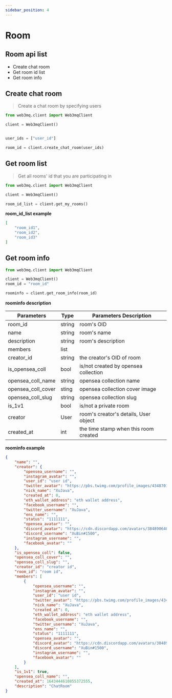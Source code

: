 ```yaml
---
sidebar_position: 4
---
```


# Room

## Room api list

- Create chat room
- Get room id list
- Get room info

## Create chat room

> Create a chat room by specifying users

```python
from web3mq.client import Web3mqClient

client = Web3mqClient()


user_ids = ["user_id"]

room_id = client.create_chat_room(user_ids)
```


## Get room list

> Get all rooms' id that you are participating in

```python
from web3mq.client import Web3mqClient

client = Web3mqClient()

room_id_list = client.get_my_rooms()
```

**room_id_list example**

```json
[
    "room_id1",
    "room_id2",
    "room_id3"
]
```


## Get room info

```python
from web3mq.client import Web3mqClient

client = Web3mqClient()
room_id = "room_id"

roominfo = client.get_room_info(room_id)
```

**roominfo description**

| Parameters | Type  | Parameters Description|
| -----------|--- |--------|
| room_id |string | room's OID |
| name |string | room's name |
| description |string | room's description |
| members |list |   |room's members,list of User object |
| creator_id |string | the creator's OID of room |
| is_opensea_coll|bool  | is/not created by opensea collection |
| opensea_coll_name |string | opensea collection name |
| opensea_coll_cover|sting  | opensea collection cover image |
| opensea_coll_slug |string | opensea collection slug |
| is_1v1  |bool| is/not a private room |
| creator| User | room's creator's details, User object |
| created_at |int | the time stamp when this room created |

**roominfo example**

```json
{
    "name": "",
    "creator": {
        "opensea_username": "",
        "instagram_avatar": "",
        "user_id": "user id",
        "twitter_avatar": "https://pbs.twimg.com/profile_images/434870163112869889/jL1GyLM9_400x400.png",
        "nick_name": "XuJava",
        "created_at": 0,
        "eth_wallet_address": "eth wallet address",
        "facebook_username": "",
        "twitter_username": "XuJava",
        "ens_name": "",
        "status": "1111111",
        "opensea_avatar": "",
        "discord_avatar": "https://cdn.discordapp.com/avatars/384890640573530113/8f52c8903295f6d90fcabf7e6d0fc110.png?size=1024",
        "discord_username": "XuBin#1500",
        "instagram_username": "",
        "facebook_avatar": ""
    },
    "is_opensea_coll": false,
    "opensea_coll_cover": "",
    "opensea_coll_slug": "",
    "creator_id": "creator id",
    "room_id": "room id",
    "members": [
        {
            "opensea_username": "",
            "instagram_avatar": "",
            "user_id": "user id",
            "twitter_avatar": "https://pbs.twimg.com/profile_images/434870163112869889/jL1GyLM9_400x400.png",
            "nick_name": "XuJava",
            "created_at": 0,
            "eth_wallet_address": "eth wallet address",
            "facebook_username": "",
            "twitter_username": "XuJava",
            "ens_name": "",
            "status": "1111111",
            "opensea_avatar": "",
            "discord_avatar": "https://cdn.discordapp.com/avatars/384890640573530113/8f52c8903295f6d90fcabf7e6d0fc110.png?size=1024",
            "discord_username": "XuBin#1500",
            "instagram_username": "",
            "facebook_avatar": ""
        }
    ],
    "is_1v1": true,
    "opensea_coll_name": "",
    "created_at": 1643444610855372555,
    "description": "ChatRoom"
}
```